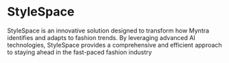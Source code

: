 # StyleSpace
StyleSpace is an innovative solution designed to transform how Myntra identifies and adapts to fashion trends. By leveraging advanced AI technologies, StyleSpace provides a comprehensive and efficient approach to staying ahead in the fast-paced fashion industry
